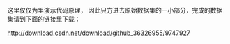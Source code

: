 这里仅仅为里演示代码原理，
因此只方进去原始数据集的一小部分，完成的数据集请到下面的链接里下载：

http://download.csdn.net/download/github_36326955/9747927
